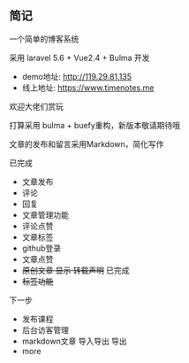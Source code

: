 ## 简记

一个简单的博客系统

采用 laravel 5.6 + Vue2.4 + Bulma 开发

- demo地址: http://119.29.81.135
- 线上地址: https://www.timenotes.me

欢迎大佬们赏玩


打算采用 bulma + buefy重构，新版本敬请期待哦


文章的发布和留言采用Markdown，简化写作

已完成 

- 文章发布 
- 评论 
- 回复  
- 文章管理功能
- 评论点赞 
- 文章标签 
- github登录
- 文章点赞
- ~~原创文章 显示 转载声明~~ 已完成
- ~~标签功能~~

下一步 

- 发布课程
- 后台访客管理
- markdown文章 导入导出 导出
- more
